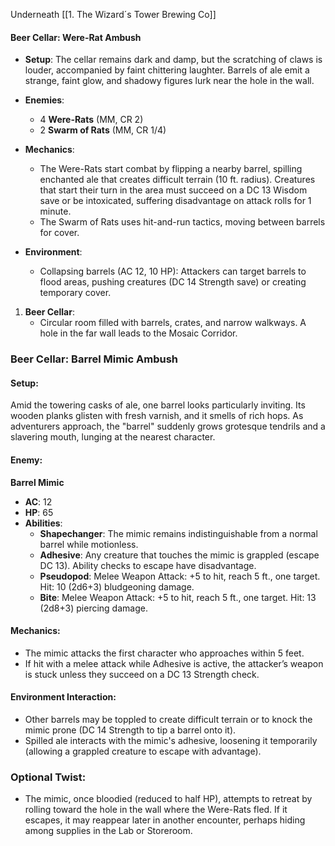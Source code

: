 Underneath [[1. The Wizard´s Tower Brewing Co]]
#### **Beer Cellar: Were-Rat Ambush**

- **Setup**: The cellar remains dark and damp, but the scratching of claws is louder, accompanied by faint chittering laughter. Barrels of ale emit a strange, faint glow, and shadowy figures lurk near the hole in the wall.
  
- **Enemies**: 
  - 4 **Were-Rats** (MM, CR 2)
  - 2 **Swarm of Rats** (MM, CR 1/4)

- **Mechanics**:
  - The Were-Rats start combat by flipping a nearby barrel, spilling enchanted ale that creates difficult terrain (10 ft. radius). Creatures that start their turn in the area must succeed on a DC 13 Wisdom save or be intoxicated, suffering disadvantage on attack rolls for 1 minute.
  - The Swarm of Rats uses hit-and-run tactics, moving between barrels for cover.

- **Environment**: 
  - Collapsing barrels (AC 12, 10 HP): Attackers can target barrels to flood areas, pushing creatures (DC 14 Strength save) or creating temporary cover.


1. **Beer Cellar**:
   - Circular room filled with barrels, crates, and narrow walkways. A hole in the far wall leads to the Mosaic Corridor.


### **Beer Cellar: Barrel Mimic Ambush**

#### **Setup**:
Amid the towering casks of ale, one barrel looks particularly inviting. Its wooden planks glisten with fresh varnish, and it smells of rich hops. As adventurers approach, the "barrel" suddenly grows grotesque tendrils and a slavering mouth, lunging at the nearest character.

#### **Enemy**:
**Barrel Mimic**  
- **AC**: 12  
- **HP**: 65  
- **Abilities**:
  - **Shapechanger**: The mimic remains indistinguishable from a normal barrel while motionless.
  - **Adhesive**: Any creature that touches the mimic is grappled (escape DC 13). Ability checks to escape have disadvantage.
  - **Pseudopod**: Melee Weapon Attack: +5 to hit, reach 5 ft., one target. Hit: 10 (2d6+3) bludgeoning damage.
  - **Bite**: Melee Weapon Attack: +5 to hit, reach 5 ft., one target. Hit: 13 (2d8+3) piercing damage.

#### **Mechanics**:
- The mimic attacks the first character who approaches within 5 feet.
- If hit with a melee attack while Adhesive is active, the attacker’s weapon is stuck unless they succeed on a DC 13 Strength check.

#### **Environment Interaction**:
- Other barrels may be toppled to create difficult terrain or to knock the mimic prone (DC 14 Strength to tip a barrel onto it).
- Spilled ale interacts with the mimic's adhesive, loosening it temporarily (allowing a grappled creature to escape with advantage).

### **Optional Twist**:
- The mimic, once bloodied (reduced to half HP), attempts to retreat by rolling toward the hole in the wall where the Were-Rats fled. If it escapes, it may reappear later in another encounter, perhaps hiding among supplies in the Lab or Storeroom.

